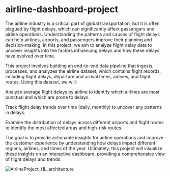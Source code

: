 # airline-dashboard-project

The airline industry is a critical part of global transportation, but it is often plagued by flight delays, which can significantly affect passengers and airline operations. Understanding the patterns and causes of flight delays can help airlines, airports, and passengers improve their planning and decision-making. In this project, we aim to analyze flight delay data to uncover insights into the factors influencing delays and how these delays have evolved over time.

This project involves building an end-to-end data pipeline that ingests, processes, and analyzes the airline dataset, which contains flight records, including flight delays, departure and arrival times, airlines, and flight routes. Using this dataset, we will:

Analyze average flight delays by airline to identify which airlines are most punctual and which are prone to delays.

Track flight delay trends over time (daily, monthly) to uncover any patterns in delays.

Examine the distribution of delays across different airports and flight routes to identify the most affected areas and high-risk routes.

The goal is to provide actionable insights for airline operations and improve the customer experience by understanding how delays impact different regions, airlines, and times of the year. Ultimately, this project will visualize these insights on an interactive dashboard, providing a comprehensive view of flight delays and trends.

![AirlineProject_HL_architecture](https://github.com/user-attachments/assets/c08b3fcc-9694-41bf-a698-1575002fca26)
